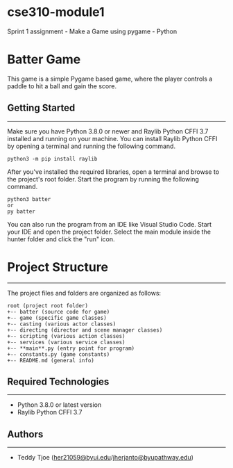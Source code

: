 # cse310-module1
Sprint 1 assignment - Make a Game using pygame - Python

# Batter Game

This game is a simple Pygame based game, where the player controls a paddle to hit a ball and gain the score.

## Getting Started

---

Make sure you have Python 3.8.0 or newer and Raylib Python CFFI 3.7 installed and running on your machine. 
You can install Raylib Python CFFI by opening a terminal and running the following command.

```
python3 -m pip install raylib
```

After you've installed the required libraries, open a terminal and browse to the project's root folder. 
Start the program by running the following command.

```
python3 batter
or
py batter
```

You can also run the program from an IDE like Visual Studio Code.
Start your IDE and open the project folder.
Select the main module inside the hunter folder and click the "run" icon.

# Project Structure

---
The project files and folders are organized as follows:
```
root (project root folder)
+-- batter (source code for game)
+-- game (specific game classes)
+-- casting (various actor classes)
+-- directing (director and scene manager classes)
+-- scripting (various action classes)
+-- services (various service classes)
+-- **main**.py (entry point for program)
+-- constants.py (game constants)
+-- README.md (general info)
```

## Required Technologies

---
* Python 3.8.0 or latest version
* Raylib Python CFFI 3.7

## Authors

---
* Teddy Tjoe (her21059@byui.edu/jherjanto@byupathway.edu)
```
